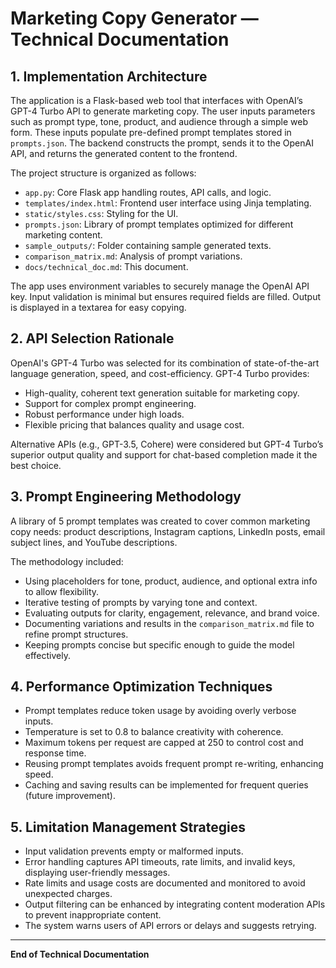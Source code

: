 # Marketing Copy Generator — Technical Documentation

## 1. Implementation Architecture

The application is a Flask-based web tool that interfaces with OpenAI’s GPT-4 Turbo API to generate marketing copy. The user inputs parameters such as prompt type, tone, product, and audience through a simple web form. These inputs populate pre-defined prompt templates stored in `prompts.json`. The backend constructs the prompt, sends it to the OpenAI API, and returns the generated content to the frontend.

The project structure is organized as follows:

- `app.py`: Core Flask app handling routes, API calls, and logic.
- `templates/index.html`: Frontend user interface using Jinja templating.
- `static/styles.css`: Styling for the UI.
- `prompts.json`: Library of prompt templates optimized for different marketing content.
- `sample_outputs/`: Folder containing sample generated texts.
- `comparison_matrix.md`: Analysis of prompt variations.
- `docs/technical_doc.md`: This document.

The app uses environment variables to securely manage the OpenAI API key. Input validation is minimal but ensures required fields are filled. Output is displayed in a textarea for easy copying.

## 2. API Selection Rationale

OpenAI's GPT-4 Turbo was selected for its combination of state-of-the-art language generation, speed, and cost-efficiency. GPT-4 Turbo provides:

- High-quality, coherent text generation suitable for marketing copy.
- Support for complex prompt engineering.
- Robust performance under high loads.
- Flexible pricing that balances quality and usage cost.

Alternative APIs (e.g., GPT-3.5, Cohere) were considered but GPT-4 Turbo’s superior output quality and support for chat-based completion made it the best choice.

## 3. Prompt Engineering Methodology

A library of 5 prompt templates was created to cover common marketing copy needs: product descriptions, Instagram captions, LinkedIn posts, email subject lines, and YouTube descriptions.

The methodology included:

- Using placeholders for tone, product, audience, and optional extra info to allow flexibility.
- Iterative testing of prompts by varying tone and context.
- Evaluating outputs for clarity, engagement, relevance, and brand voice.
- Documenting variations and results in the `comparison_matrix.md` file to refine prompt structures.
- Keeping prompts concise but specific enough to guide the model effectively.

## 4. Performance Optimization Techniques

- Prompt templates reduce token usage by avoiding overly verbose inputs.
- Temperature is set to 0.8 to balance creativity with coherence.
- Maximum tokens per request are capped at 250 to control cost and response time.
- Reusing prompt templates avoids frequent prompt re-writing, enhancing speed.
- Caching and saving results can be implemented for frequent queries (future improvement).

## 5. Limitation Management Strategies

- Input validation prevents empty or malformed inputs.
- Error handling captures API timeouts, rate limits, and invalid keys, displaying user-friendly messages.
- Rate limits and usage costs are documented and monitored to avoid unexpected charges.
- Output filtering can be enhanced by integrating content moderation APIs to prevent inappropriate content.
- The system warns users of API errors or delays and suggests retrying.

---

**End of Technical Documentation**
